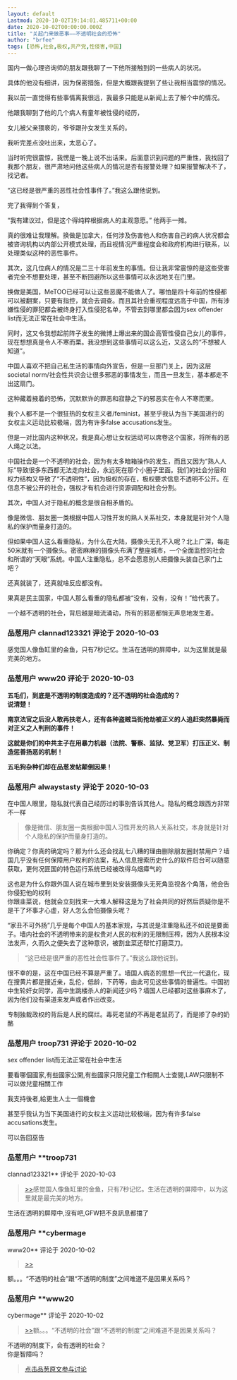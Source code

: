 ```yaml
---
layout: default
Lastmod: 2020-10-02T19:14:01.485711+00:00
date: 2020-10-02T00:00:00.000Z
title: "关起门来做恶事——不透明社会的恐怖"
author: "brfee"
tags: [恐怖,社会,极权,共产党,性侵害,中国]
---
```


国内一做心理咨询师的朋友跟我聊了一下他所接触到的一些病人的状况。  
  
具体的他没有细讲，因为保密措施，但是大概跟我提到了些让我相当震惊的情况。  
  
我以前一直觉得有些事情离我很远，我最多只能是从新闻上去了解个中的情况。  
  
他跟我聊到了他的几个病人有童年被性侵的经历，  
  
女儿被父亲猥亵的，爷爷跟孙女发生关系的。  
  
我听完差点没吐出来，太恶心了。  
  
当时听完很震惊，我愣是一晚上说不出话来。后面意识到问题的严重性，我找回了我那个朋友，很严肃地问他这些病人的情况是否有报警处理？如果报警解决不了，找记者。  
  
“这已经是很严重的恶性社会性事件了。”我这么跟他说到。  
  
完了我得到个答复，  
  
“我有建议过，但是这个得纯粹根据病人的主观意愿。” 他两手一摊。  
  
真的很难让我理解。换做是加拿大，任何涉及伤害他人和伤害自己的病人状况都会被咨询机构以内部公开模式处理，而且视情况严重程度会和政府机构进行联系，以处理类似这种的恶性事件。  
  
其次，这几位病人的情况是二三十年前发生的事情。但让我非常震惊的是这些受害者完全不想要处理，甚至不断回避所以这些事情可以永远地关在门里。  
  
换做是美国，MeTOO已经可以让这些恶魔不能做人了。哪怕是四十年前的性侵都可以被翻案，只要有指控，就会去调查。而且其社会重视程度远高于中国，所有涉嫌性侵的罪犯都会被终身打入性侵犯名单，不管去到哪里都会因为sex offender list而无法正常在社会中生活。  
  
同时，这又令我想起前阵子发生的微博上爆出来的国企高管性侵自己女儿的事件，现在想想真是令人不寒而栗。我没想到这些事情可以这么近，又这么的“不想被人知道”。  
  
中国人喜欢不把自己私生活的事情向外宣告，但是一旦那门关上，因为这层societal norm/社会性共识会让很多邪恶的事情发生，而且一旦发生，基本都走不出这扇门。  
  
这种藏着掖着的恐怖，沉默默许的罪恶和寂静之下的邪恶实在令人不寒而栗。  
  
我个人都不是一个很狂热的女权主义者/feminist，甚至乎我认为当下美国进行的女权主义运动比较极端，因为有许多false accusations发生。  
  
但是一对比国内这种状况，我是真心想让女权运动可以席卷这个国家，将所有的恶人绳之以法。  
  
中国社会是一个不透明的社会，因为有太多暗箱操作的发生，而且又因为“熟人人际”导致很多东西都无法走向社会，永远死在那个小圈子里面。我们的社会分层和权力结构又导致了“不透明性”，因为极权的存在，极权要求信息不透明不公开。在信息不被公开的社会，强权才有机会进行资源调配和社会分割。  
  
其次，中国人对于隐私的概念是很自相矛盾的。  
  
像是微信、朋友圈一类根据中国人习性开发的熟人关系社交，本身就是针对个人隐私的保护而量身打造的。  
  
但如果中国人这么看重隐私，为什么在大陆，摄像头无孔不入呢？北上广深，每走50米就有一个摄像头。密密麻麻的摄像头布满了整座城市，一个全面监控的社会和所谓的“天眼”系统。中国人注重隐私，总不会愿意别人把摄像头装自己家门上吧？  
  
还真就装了，还真就啥反应都没有。  
  
果真是民主国家，中国人那么看重的隐私都被“没有，没有，没有！”给代表了。  
  
一个越不透明的社会，背后越是暗流涌动，所有的邪恶都悄无声息地发生着。

            
### 品葱用户 **clannad123321** 评论于 2020-10-03
        
感觉国人像鱼缸里的金鱼，只有7秒记忆。生活在透明的屏障中，以为这里就是最完美的地方。
        


            
### 品葱用户 **www20** 评论于 2020-10-03
        
**五毛们，到底是不透明的制度造成的？还不透明的社会造成的？**  
**说清楚！**  
  
**南京法官之后没人敢再扶老人，还有各种盗贼当街抢劫被正义的人追赶突然暴毙而对正义之人判刑的事件！**  
  
**这就是你们的中共主子在用暴力机器（法院、警察、监狱、党卫军）打压正义、制造惩善扬恶的机制！**  
  
**五毛狗杂种们却在品葱发帖颠倒因果！**
        


            
### 品葱用户 **alwaystasty** 评论于 2020-10-03
        
在中国人眼里，隐私就代表自己经历过的事别告诉其他人。隐私的概念跟西方非常不一样  

> 像是微信、朋友圈一类根据中国人习性开发的熟人关系社交，本身就是针对个人隐私的保护而量身打造的。

  
你确定？你真的确定吗？那为什么还会找乱七八糟的理由删除朋友圈封禁用户？墙国几乎没有任何保障用户权利的法案，私人信息搜索历史什么的软件后台可以随意获取，更何况匪国的特色运行系统已经被改得乌烟瘴气的  
  
这也是为什么你跟外国人说在城市里到处安装摄像头无死角监视各个角落，他会告你侵犯他的权利  
你跟韭菜说，他就会立刻找来一大堆人解释这是为了社会共同的好然后质疑你是不是干了坏事才心虚，好人怎么会怕摄像头呢？  
  
“家丑不可外扬”几乎是每个中国人的基本家规，与其说是注重隐私还不如说是要面子。墙内社会的不透明带来的是权贵对人民的权利的无限制压榨，因为人民根本没法发声，久而久之便失去了这种意识，被割韭菜还帮忙打磨菜刀。  
  

> “这已经是很严重的恶性社会性事件了。”我这么跟他说到。

  
很不幸的是，这在中国已经不算是严重了。墙国人病态的思想一代比一代退化，现在搜黄片都是搜近亲，乱伦，低龄，下药等，由此可见这些事情的普遍性。中国初中生轮奸女同学，高中生跳楼杀人的新闻还少吗？墙国人已经都对这些事麻木了，因为他们没有渠道来发声或者作出改变。  
  
专制独裁政权的背后是人民的腐烂。毒死老鼠的不再是老鼠药了，而是掺了杂的奶酪
        


            
### 品葱用户 **troop731** 评论于 2020-10-02
        
sex offender list而无法正常在社会中生活  
  
  
  
要看哪個國家,有些國家公開,有些國家只限兒童工作相關人士查閱,LAW只限制不可以做兒童相關工作  
  
  
  
我支持後者,給更生人士一個機會  
  
甚至乎我认为当下美国进行的女权主义运动比较极端，因为有许多false accusations发生。  
  
可以告回巫告
        


            
### 品葱用户 **troop731 
clannad123321** 评论于 2020-10-03
        
> [\>>]( "/article/item_id-508744#")感觉国人像鱼缸里的金鱼，只有7秒记忆。生活在透明的屏障中，以为这里就是最完美的地方。

  
  
生活在透明的屏障中,沒有吧,GFW把不良訊息都擋了
        


            
### 品葱用户 **cybermage 
www20** 评论于 2020-10-02
        
> [\>>]( "/article/item_id-508749#")

  
  
额。。。“不透明的社会”跟“不透明的制度”之间难道不是因果关系吗？
        


            
### 品葱用户 **www20 
cybermage** 评论于 2020-10-02
        
> [\>>]( "/article/item_id-508798#")额。。。“不透明的社会”跟“不透明的制度”之间难道不是因果关系吗？

  
  
不透明的制度下，会有透明的社会？  
你是智障吗？
        






> [点击品葱原文参与讨论](https://pincong.rocks/article/24676)

